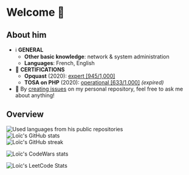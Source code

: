# Welcome 👋

<!--
**LoicZHU/LoicZHU** is a ✨ _special_ ✨ repository because its `README.md` (this file) appears on your GitHub profile.

Here are some ideas to get you started:

- 🔭 I’m currently working on ...
- 🌱 I’m currently learning ...
- 👯 I’m looking to collaborate on ...
- 🤔 I’m looking for help with ...
- 💬 Ask me about ...
- 📫 How to reach me: ...
- 😄 Pronouns: ...
- ⚡ Fun fact: ...
-->

## About him
- ℹ️ __GENERAL__
  - __Other basic knowledge__: network & system administration
  - __Languages__: French, English
- 📜 __CERTIFICATIONS__
  - __Opquast__ (2020): [expert [945/1,000]](https://directory.opquast.com/fr/certificat/XMWIV1/)
  - __TOSA on PHP__ (2020): [operational [633/1,000]](https://www.isograd.com/FR/verificationcertification.php?param=Uld2bStyVU1FdnRpVFJjZUNWczRxaUM2RHM5aWoyUUR4a1pjL080LzlwUy9aTTJOd3Q1R2ppdFQxMUJGZTFOSW1ObW1QSjI1YitUOFhEWGhCTStrVXc9PTo6LZ3BCjrP6koPvq126090aQ) _(expired)_
- 💬 By [creating issues](https://github.com/LoicZHU/LoicZHU/issues/) on my personal repository, feel free to ask me about anything!

## Overview
<div>
  <img src="https://github-readme-stats.vercel.app/api/top-langs/?username=loiczhu&langs_count=10&theme=dracula&layout=compact&custom_title=Languages%20from%20his%20public%20repos.&hide=vue" alt="Used languages from his public repositories" />
</div>
<div>
  <img src="https://github-readme-stats.vercel.app/api?username=loiczhu&count_private=true&show_icons=true&theme=dracula&include_all_commits=true&show=reviews&rank_icon=percentile" alt="Loïc's GitHub stats"/>
</div>
<div>
  <img src="https://github-readme-streak-stats.herokuapp.com?user=LoicZHU&theme=dracula&fire=FBB741" alt="Loïc's GitHub streak" />
</div>

![Loïc's CodeWars stats](https://github.r2v.ch/codewars?user=loiczhu&&top_languages=true&stroke=whitesmoke&theme=default)

![Loíc's LeetCode Stats](https://leetcard.jacoblin.cool/loiczhu?theme=dark&font=Lexend)
